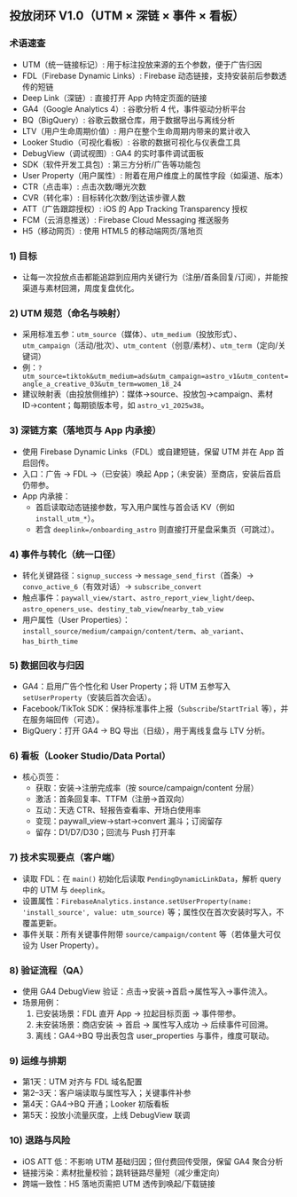 ## 投放闭环 V1.0（UTM × 深链 × 事件 × 看板）

### 术语速查
- UTM（统一链接标记）: 用于标注投放来源的五个参数，便于广告归因
- FDL（Firebase Dynamic Links）: Firebase 动态链接，支持安装前后参数透传的短链
- Deep Link（深链）: 直接打开 App 内特定页面的链接
- GA4（Google Analytics 4）: 谷歌分析 4 代，事件驱动分析平台
- BQ（BigQuery）: 谷歌云数据仓库，用于数据导出与离线分析
- LTV（用户生命周期价值）: 用户在整个生命周期内带来的累计收入
- Looker Studio（可视化看板）: 谷歌的数据可视化与仪表盘工具
- DebugView（调试视图）: GA4 的实时事件调试面板
- SDK（软件开发工具包）: 第三方分析/广告等功能包
- User Property（用户属性）: 附着在用户维度上的属性字段（如渠道、版本）
- CTR（点击率）: 点击次数/曝光次数
- CVR（转化率）: 目标转化次数/到达该步骤人数
- ATT（广告跟踪授权）: iOS 的 App Tracking Transparency 授权
- FCM（云消息推送）: Firebase Cloud Messaging 推送服务
- H5（移动网页）: 使用 HTML5 的移动端网页/落地页

### 1) 目标
- 让每一次投放点击都能追踪到应用内关键行为（注册/首条回复/订阅），并能按渠道与素材回溯，周度复盘优化。

### 2) UTM 规范（命名与映射）
- 采用标准五参：`utm_source`（媒体）、`utm_medium`（投放形式）、`utm_campaign`（活动/批次）、`utm_content`（创意/素材）、`utm_term`（定向/关键词）
- 例：`?utm_source=tiktok&utm_medium=ads&utm_campaign=astro_v1&utm_content=angle_a_creative_03&utm_term=women_18_24`
- 建议映射表（由投放侧维护）：媒体→source、投放包→campaign、素材ID→content；每期锁版本号，如 `astro_v1_2025w38`。

### 3) 深链方案（落地页与 App 内承接）
- 使用 Firebase Dynamic Links（FDL）或自建短链，保留 UTM 并在 App 首启回传。
- 入口：广告 → FDL →（已安装）唤起 App；（未安装）至商店，安装后首启仍带参。
- App 内承接：
  - 首启读取动态链接参数，写入用户属性与首会话 KV（例如 `install_utm_*`）。
  - 若含 `deeplink=/onboarding_astro` 则直接打开星盘采集页（可跳过）。

### 4) 事件与转化（统一口径）
- 转化关键路径：`signup_success` → `message_send_first`（首条）→ `convo_active_6`（有效对话）→ `subscribe_convert`
- 触点事件：`paywall_view/start`、`astro_report_view_light/deep`、`astro_openers_use`、`destiny_tab_view`/`nearby_tab_view`
- 用户属性（User Properties）：`install_source/medium/campaign/content/term`、`ab_variant`、`has_birth_time`

### 5) 数据回收与归因
- GA4：启用广告个性化和 User Property；将 UTM 五参写入 `setUserProperty`（安装后首次会话）。
- Facebook/TikTok SDK：保持标准事件上报（`Subscribe`/`StartTrial` 等），并在服务端回传（可选）。
- BigQuery：打开 GA4 → BQ 导出（日级），用于离线复盘与 LTV 分析。

### 6) 看板（Looker Studio/Data Portal）
- 核心页签：
  - 获取：安装→注册完成率（按 source/campaign/content 分层）
  - 激活：首条回复率、TTFM（注册→首双向）
  - 互动：天选 CTR、轻报告查看率、开场白使用率
  - 变现：paywall_view→start→convert 漏斗；订阅留存
  - 留存：D1/D7/D30；回流与 Push 打开率

### 7) 技术实现要点（客户端）
- 读取 FDL：在 `main()` 初始化后读取 `PendingDynamicLinkData`，解析 query 中的 UTM 与 `deeplink`。
- 设置属性：`FirebaseAnalytics.instance.setUserProperty(name: 'install_source', value: utm_source)` 等；属性仅在首次安装时写入，不覆盖更新。
- 事件关联：所有关键事件附带 `source/campaign/content` 等（若体量大可仅设为 User Property）。

### 8) 验证流程（QA）
- 使用 GA4 DebugView 验证：点击→安装→首启→属性写入→事件流入。
- 场景用例：
  1) 已安装场景：FDL 直开 App → 拉起目标页面 → 事件带参。
  2) 未安装场景：商店安装 → 首启 → 属性写入成功 → 后续事件可回溯。
  3) 离线：GA4→BQ 导出表包含 user_properties 与事件，维度可联动。

### 9) 运维与排期
- 第1天：UTM 对齐与 FDL 域名配置
- 第2–3天：客户端读取与属性写入；关键事件补参
- 第4天：GA4→BQ 开通；Looker 初版看板
- 第5天：投放小流量灰度，上线 DebugView 联调

### 10) 退路与风险
- iOS ATT 低：不影响 UTM 基础归因；但付费回传受限，保留 GA4 聚合分析
- 链接污染：素材批量校验；跳转链路尽量短（减少重定向）
- 跨端一致性：H5 落地页需把 UTM 透传到唤起/下载链接


